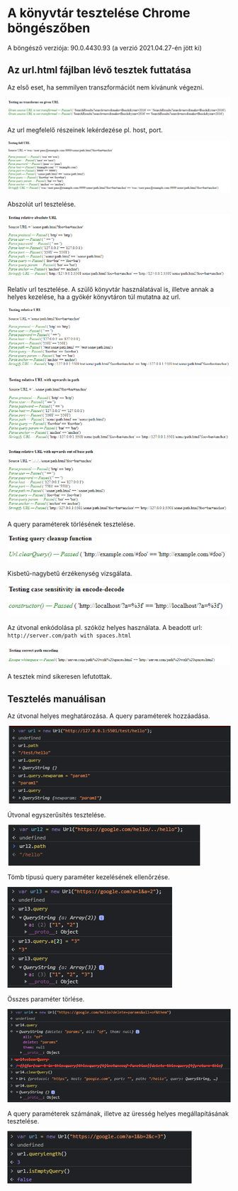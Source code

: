 # A könyvtár tesztelése Chrome böngészőben

A böngésző verziója: 90.0.4430.93 (a verzió 2021.04.27-én jött ki)

## Az url.html fájlban lévő tesztek futtatása

Az első eset, ha semmilyen transzformációt nem kívánunk végezni.

![](../img/chrome_test/1.png)

Az url megfelelő részeinek lekérdezése pl. host, port.

![](../img/chrome_test/2.png)

Abszolút url tesztelése.

![](../img/chrome_test/3.png)

Relatív url tesztelése. A szülő könyvtár használatával is, illetve annak a helyes kezelése, ha a gyökér könyvtáron túl mutatna az url.

![](../img/chrome_test/4.png)

![](../img/chrome_test/5.png)

![](../img/chrome_test/6.png)

A query paraméterek törlésének tesztelése.

![](../img/chrome_test/7.png)

Kisbetű-nagybetű érzékenység vizsgálata.

![](../img/chrome_test/8.png)

Az útvonal enkódolása pl. szóköz helyes használata.
A beadott url: `http://server.com/path with spaces.html`

![](../img/chrome_test/9.png)

A tesztek mind sikeresen lefutottak.

## Tesztelés manuálisan

Az útvonal helyes meghatározása.
A query paraméterek hozzáadása.

![](../img/chrome_test/10.png)


Útvonal egyszerűsítés tesztelése.

![](../img/chrome_test/11.png)

Tömb típusú query paraméter kezelésének ellenőrzése.

![](../img/chrome_test/12.png)

Összes paraméter törlése.

![](../img/chrome_test/13.png)

A query paraméterek számának, illetve az üresség helyes megállapításának tesztelése.

![](../img/chrome_test/14.png)
